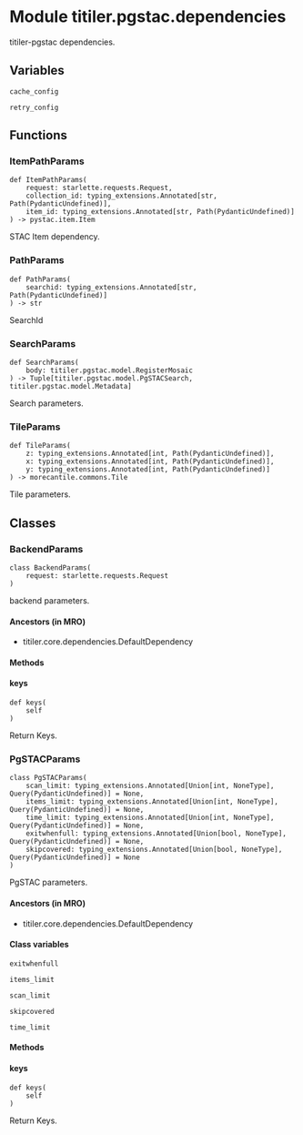 # Module titiler.pgstac.dependencies

titiler-pgstac dependencies.

## Variables

```python3
cache_config
```

```python3
retry_config
```

## Functions

    
### ItemPathParams

```python3
def ItemPathParams(
    request: starlette.requests.Request,
    collection_id: typing_extensions.Annotated[str, Path(PydanticUndefined)],
    item_id: typing_extensions.Annotated[str, Path(PydanticUndefined)]
) -> pystac.item.Item
```

STAC Item dependency.

    
### PathParams

```python3
def PathParams(
    searchid: typing_extensions.Annotated[str, Path(PydanticUndefined)]
) -> str
```

SearchId

    
### SearchParams

```python3
def SearchParams(
    body: titiler.pgstac.model.RegisterMosaic
) -> Tuple[titiler.pgstac.model.PgSTACSearch, titiler.pgstac.model.Metadata]
```

Search parameters.

    
### TileParams

```python3
def TileParams(
    z: typing_extensions.Annotated[int, Path(PydanticUndefined)],
    x: typing_extensions.Annotated[int, Path(PydanticUndefined)],
    y: typing_extensions.Annotated[int, Path(PydanticUndefined)]
) -> morecantile.commons.Tile
```

Tile parameters.

## Classes

### BackendParams

```python3
class BackendParams(
    request: starlette.requests.Request
)
```

backend parameters.

#### Ancestors (in MRO)

* titiler.core.dependencies.DefaultDependency

#### Methods

    
#### keys

```python3
def keys(
    self
)
```

Return Keys.

### PgSTACParams

```python3
class PgSTACParams(
    scan_limit: typing_extensions.Annotated[Union[int, NoneType], Query(PydanticUndefined)] = None,
    items_limit: typing_extensions.Annotated[Union[int, NoneType], Query(PydanticUndefined)] = None,
    time_limit: typing_extensions.Annotated[Union[int, NoneType], Query(PydanticUndefined)] = None,
    exitwhenfull: typing_extensions.Annotated[Union[bool, NoneType], Query(PydanticUndefined)] = None,
    skipcovered: typing_extensions.Annotated[Union[bool, NoneType], Query(PydanticUndefined)] = None
)
```

PgSTAC parameters.

#### Ancestors (in MRO)

* titiler.core.dependencies.DefaultDependency

#### Class variables

```python3
exitwhenfull
```

```python3
items_limit
```

```python3
scan_limit
```

```python3
skipcovered
```

```python3
time_limit
```

#### Methods

    
#### keys

```python3
def keys(
    self
)
```

Return Keys.